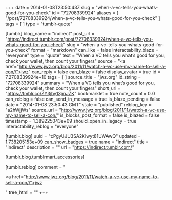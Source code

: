 +++
date = 2014-01-08T23:50:43Z
slug = "when-a-vc-tells-you-whats-good-for-you-check"
id = "72708339924"
aliases = [ "/post/72708339924/when-a-vc-tells-you-whats-good-for-you-check" ]
tags = [ ]
type = "tumblr-quote"

[tumblr]
blog_name = "indirect"
post_url = "https://indirect.tumblr.com/post/72708339924/when-a-vc-tells-you-whats-good-for-you-check"
slug = "when-a-vc-tells-you-whats-good-for-you-check"
format = "markdown"
can_like = false
interactability_blaze = "everyone"
type = "quote"
text = "When a VC tells you what&rsquo;s good for you, check your wallet, then count your fingers"
source = "<a href=\"http://www.jwz.org/blog/2011/11/watch-a-vc-use-my-name-to-sell-a-con/\">jwz</a>"
can_reply = false
can_blaze = false
display_avatar = true
id = 7.2708339924e+10
tags = [ ]
source_title = "jwz.org"
id_string = "72708339924"
summary = "When a VC tells you what’s good for you, check your wallet, then count your fingers"
short_url = "https://tmblr.co/ZY3jby13jmJZK"
bookmarklet = true
note_count = 0.0
can_reblog = false
can_send_in_message = true
is_blaze_pending = false
date = "2014-01-08 23:50:43 GMT"
state = "published"
reblog_key = "a2hWjjWs"
source_url = "http://www.jwz.org/blog/2011/11/watch-a-vc-use-my-name-to-sell-a-con/"
is_blocks_post_format = false
is_blazed = false
timestamp = 1.389225043e+09
should_open_in_legacy = true
interactability_reblog = "everyone"

[tumblr.blog]
uuid = "t:PgyUJU3SA2Klwyt81UWAwQ"
updated = 1.738205153e+09
can_show_badges = true
name = "indirect"
title = "indirect"
description = ""
url = "https://indirect.tumblr.com/"

[tumblr.blog.tumblrmart_accessories]

[tumblr.reblog]
comment = "<p><a href=\"http://www.jwz.org/blog/2011/11/watch-a-vc-use-my-name-to-sell-a-con/\">jwz</a></p>"
tree_html = ""
+++
